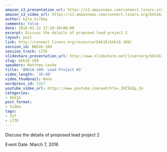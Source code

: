 ```yaml
---
amazon_s3_presentation_url: https://s3.amazonaws.com/connect.linaro.org/bkk16/Presentations/Monday/BKK16-109.pdf
amazon_s3_video_url: https://s3.amazonaws.com/connect.linaro.org/bkk16/Videos/Monday/BKK16-109%20OpenEmbedded%20BoF.mp4
author: kyle.kirkby
comments: false
date: 2016-02-22 17:20:36+00:00
excerpt: Discuss the details of proposed lead project 2
layout: post
link: http://connect.linaro.org/resource/bkk16/bkk16-109/
session_id: BKK16-109
session_track: LITE
slideshare_presentation_url: http://www.slideshare.net/linaroorg/bkk16109-openembedded-bof
slug: bkk16-109
speakers: Matthew Locke
title: 'BKK16-109: Lead Project #2'
video_length: '35:49'
video_thumbnail: None
wordpress_id: 3317
youtube_video_url: https://www.youtube.com/watch?v=_ZHI5GZp_Zo
categories:
- bkk16
post_format:
- Video
tags:
- IoT
- LITE
---
```


Discuss the details of proposed lead project 2

Event Date: March 7, 2016
